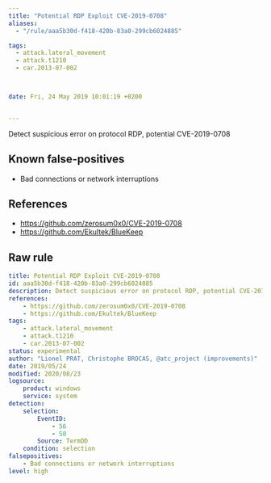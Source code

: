 ```yaml
---
title: "Potential RDP Exploit CVE-2019-0708"
aliases:
  - "/rule/aaa5b30d-f418-420b-83a0-299cb6024885"

tags:
  - attack.lateral_movement
  - attack.t1210
  - car.2013-07-002



date: Fri, 24 May 2019 10:01:19 +0200


---
```


Detect suspicious error on protocol RDP, potential CVE-2019-0708

<!--more-->


## Known false-positives

* Bad connections or network interruptions



## References

* https://github.com/zerosum0x0/CVE-2019-0708
* https://github.com/Ekultek/BlueKeep


## Raw rule
```yaml
title: Potential RDP Exploit CVE-2019-0708
id: aaa5b30d-f418-420b-83a0-299cb6024885
description: Detect suspicious error on protocol RDP, potential CVE-2019-0708
references:
    - https://github.com/zerosum0x0/CVE-2019-0708
    - https://github.com/Ekultek/BlueKeep
tags:
    - attack.lateral_movement
    - attack.t1210
    - car.2013-07-002
status: experimental
author: "Lionel PRAT, Christophe BROCAS, @atc_project (improvements)"
date: 2019/05/24
modified: 2020/08/23
logsource:
    product: windows
    service: system
detection:
    selection:
        EventID:
            - 56
            - 50
        Source: TermDD
    condition: selection
falsepositives:
    - Bad connections or network interruptions
level: high

```

